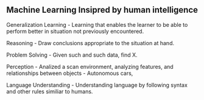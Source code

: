 
## Machine Learning Insipred by human intelligence

Generalization Learning - Learning that enables the learner to be able to perform better in situation not previously encountered.

Reasoning - Draw conclusions appropriate to the situation at hand.

Problem Solving - Given such and such data, find X. 

Perception - Analized a scan environment, analyzing features, and relationships between objects - Autonomous cars,

Language Understanding - Understanding language by following syntax and other rules similiar to humans.
